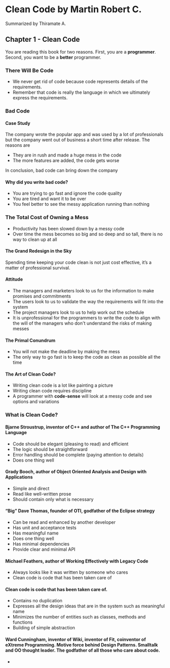 # Clean Code by Martin Robert C.
Summarized by Thiramate A.

## Chapter 1 - Clean Code

You are reading this book for two reasons. First, you are a **programmer**. Second, you want to be a **better** programmer.

### There Will Be Code

- We never get rid of code because code represents details of the requirements.
- Remember that code is really the language in which we ultimately express the requirements.

### Bad Code

#### Case Study

The company wrote the popular app and was used by a lot of professionals but the company went out of business a short time after release. The reasons are
- They are in rush and made a huge mess in the code
- The more features are added, the code gets worse

In conclusion, bad code can bring down the company

#### Why did you write bad code?

- You are trying to go fast and ignore the code quality
- You are tired and want it to be over
- You feel better to see the messy application running than nothing

### The Total Cost of Owning a Mess

- Productivity has been slowed down by a messy code
- Over time the mess becomes so big and so deep and so tall, there is no way to clean up at all

#### The Grand Redesign in the Sky

Spending time keeping your code clean is not just cost effective, it’s a matter of professional survival.

#### Attitude

- The managers and marketers look to us for the information to make promises and commitments
- The users look to us to validate the way the requirements will fit into the system
- The project managers look to us to help work out the schedule
- It is unprofessional for the programmers to write the code to align with the will of the managers who don't understand the risks of making messes

#### The Primal Conundrum

- You will not make the deadline by making the mess
- The only way to go fast is to keep the code as clean as possible all the time

#### The Art of Clean Code?

- Writing clean code is a lot like painting a picture
- Writing clean code requires discipline
- A programmer with **code-sense** will look at a messy code and see options and variations

### What is Clean Code?

#### Bjarne Stroustrup, inventor of C++ and author of The C++ Programming Language

- Code should be elegant (pleasing to read) and efficient
- The logic should be straightforward
- Error handling should be complete (paying attention to details)
- Does one thing well

#### Grady Booch, author of Object Oriented Analysis and Design with Applications

- Simple and direct
- Read like well-written prose
- Should contain only what is necessary

#### “Big” Dave Thomas, founder of OTI, godfather of the Eclipse strategy

- Can be read and enhanced by another developer
- Has unit and acceptance tests
- Has meaningful name
- Does one thing well
- Has minimal dependencies
- Provide clear and minimal API

#### Michael Feathers, author of Working Effectively with Legacy Code

- Always looks like it was written by someone who cares
- Clean code is code that has been taken care of

#### Clean code is code that has been taken care of.

- Contains no duplication
- Expresses all the design ideas that are in the system such as meaningful name
- Minimizes the number of entities such as classes, methods and functions
- Building of simple abstraction

#### Ward Cunningham, inventor of Wiki, inventor of Fit, coinventor of eXtreme Programming. Motive force behind Design Patterns. Smalltalk and OO thought leader. The godfather of all those who care about code.

- 
